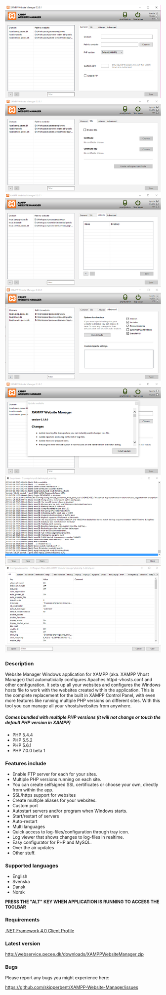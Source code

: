 ![Image 1 of XAMPP Website Manager](https://github.com/skipperbent/XAMPP-Website-Manager/blob/master/screenshot_1.png?raw=true)
![Image 2 of XAMPP Website Manager](https://github.com/skipperbent/XAMPP-Website-Manager/blob/master/screenshot_2.png?raw=true)
![Image 3 of XAMPP Website Manager](https://github.com/skipperbent/XAMPP-Website-Manager/blob/master/screenshot_3.png?raw=true)
![Image 4 of XAMPP Website Manager](https://github.com/skipperbent/XAMPP-Website-Manager/blob/master/screenshot_4.png?raw=true)
![Image 5 of XAMPP Website Manager](https://github.com/skipperbent/XAMPP-Website-Manager/blob/master/screenshot_5.png?raw=true)
![Image 6 of XAMPP Website Manager](https://github.com/skipperbent/XAMPP-Website-Manager/blob/master/screenshot_6.png?raw=true)
![Image 7 of XAMPP Website Manager](https://github.com/skipperbent/XAMPP-Website-Manager/blob/master/screenshot_7.png?raw=true)

### Description
Website Manager Windows application for XAMPP (aka. XAMPP Vhost Manager) that automaticially configures Apaches httpd-vhosts.conf and other configuration. It sets up all your websites and configures the Windows hosts file to work with the websites created within the application. This is the complete replacement for the built in XAMPP Control Panel, with even more features like running multiple PHP versions on different sites. With this tool you can manage all your vhosts/websites from anywhere.

##### Comes bundled with multiple PHP versions (it will not change or touch the default PHP version in XAMPP)
- PHP 5.4.4
- PHP 5.5.2
- PHP 5.6.1
- PHP 7.0.0 beta 1

### Features include
- Enable FTP server for each for your sites.
- Multiple PHP versions running on each site.
- You can create selfsigned SSL certificates or choose your own, directly from within the app.
- SSL/https support for websites
- Create multiple aliases for your websites.
- Custom port
- Autostart servers and/or program when Windows starts.
- Start/restart of servers
- Auto-restart
- Multi languages
- Quick access to log-files/configuration through tray icon.
- Log viewer that shows changes to log-files in realtime.
- Easy configurator for PHP and MySQL.
- Over the air updates
- Other stuff.

### Supported languages
- English
- Svenska
- Dansk
- Norsk

**PRESS THE "ALT" KEY WHEN APPLICATION IS RUNNING TO ACCESS THE TOOLBAR**

### Requirements
[.NET Framework 4.0 Client Profile](http://www.microsoft.com/en-us/download/details.aspx?id=24872)

### Latest version
http://webservice.pecee.dk/downloads/XAMPPWebsiteManager.zip

### Bugs
Please report any bugs you might experience here:

https://github.com/skipperbent/XAMPP-Website-Manager/issues
